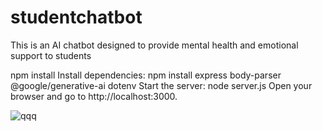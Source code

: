 # studentchatbot
This is an AI chatbot designed to provide mental health and emotional support to students


npm install
Install dependencies: npm install express body-parser @google/generative-ai dotenv
Start the server: node server.js
Open your browser and go to http://localhost:3000.


![qqq](https://github.com/user-attachments/assets/26b6eafd-7035-4d25-8590-6353191ff261)
